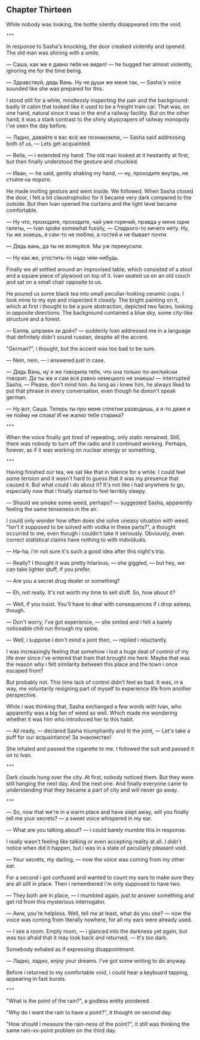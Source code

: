 Chapter Thirteen
----------------

While nobody was looking, the bottle silently disappeared into the void.

    ***

In response to Sasha's knocking, the door creaked violently and opened. The old
man was shining with a smile.

— Саша, как же я давно тебя не видел! — he hugged her almost violently, ignoring
me for the time being.

— Здравствуй, дядь Вань. Ну не души же меня так, — Sasha's voice sounded like
she was prepared for this.

I stood still for a while, mindlessly inspecting the pair and the background:
badly lit cabin that looked like it used to be a freight train car. That was, on
one hand, natural since it was in the end a railway facility. But on the other
hand, it was a stark contrast to the shiny skyscrapers of railway monopoly i've
seen the day before.

— Ладно, давайте я вас всё же познакомлю, — Sasha said addressing both of us, —
Lets get acquainted.

— Bella, — i extended my hand. The old man looked at it hesitantly at first, but
then finally understood the gesture and chuckled.

— Иван, — he said, gently shaking my hand, — ну, проходите внутрь, не стойте на
пороге.

He made inviting gesture and went inside. We followed. When Sasha closed the
door, i felt a bit claustrophobic for it became very dark compared to the
outside. But then Ivan opened the curtains and the light level became
comfortable.

— Ну что, проходите, проходите, чай уже горячий, правда у меня одни галеты, —
Ivan spoke somewhat fussily, — Сладкого-то ничего нету. Ну, ты же знаешь, я
сам-то не люблю, а гостей и не бывает почти.

— Дядь вань, да ты не волнуйся. Мы уж перекусили.

— Ну как же, угостить-то надо чем-нибудь.

Finally we all settled around an improvised table, which consisted of a stool
and a square piece of plywood on top of it. Ivan seated us on an old couch and
sat on a small chair opposite to us.

He poured us some black tea into small peculiar-looking ceramic cups. I took
mine to my eye and inspected it closely. The bright painting on it, which at
first i thought to be a pure abstraction, depicted two faces, looking in
opposite directions. The background contained a blue sky, some city-like
structure and a forest.

— Бэлла, шпрэхен зи дойч? — suddenly Ivan addressed me in a language that
definitely didn't sound russian, despite all the accent.

"German?", i thought, but the accent was too bad to be sure.

— Nein, nein, — i answered just in case.

— Дядь Вань, ну я же говорила тебе, что она только по-английски говорит. Да ты
же и сам всё равно немецкого не знаешь! — interrupted Sasha, — Please, don't
mind him. As long as i knew him, he always liked to put that phrase in every
conversation, even though he doesn't speak german.

— Ну вот, Саша. Теперь ты про меня сплетни разводишь, а я-то даже и не пойму ни
слова! И не жалко тебе старика?

    ***

When the voice finally got tired of repeating, only static remained. Still,
there was nobody to turn off the radio and it continued working. Perhaps,
forever, as if it was working on nuclear energy or something.

    ***

Having finished our tea, we sat like that in silence for a while. I could feel
some tension and it wasn't hard to guess that it was my presence that caused it.
But what could i do about it? It's not like i had anywhere to go, especially now
that i finally started to feel terribly sleepy.

— Should we smoke some weed, perhaps? — suggested Sasha, apparently feeling the
same tenseness in the air.

I could only wonder how often does she solve uneasy situation with weed. "Isn't
it supposed to be solved with vodka in these parts?", a thought occurred to me,
even though i couldn't take it seriously. Obviously, even correct statistical
claims have nothing to with individuals.

— Ha-ha, i'm not sure it's such a good idea after this night's trip.

— Really? I thought it was pretty hilarious, — she giggled, — but hey, we can
take lighter stuff, if you prefer.

— Are you a secret drug dealer or something?

— Eh, not really. It's not worth my time to sell stuff. So, how about it?

— Well, if you insist. You'll have to deal with consequences if i drop asleep,
though.

— Don't worry, i've got experience, — she smiled and i felt a barely noticeable
chill run through my spine.

— Well, i suppose i don't mind a joint then, — replied i reluctantly.

I was increasingly feeling that somehow i lost a huge deal of control of my life
ever since i've entered that train that brought me here. Maybe that was the
reason why i felt similarity between this place and the town i once escaped
from?

But probably not. This time lack of control didn't feel as bad. It was, in a
way, me voluntarily resigning part of myself to experience life from another
perspective.

While i was thinking that, Sasha exchanged a few words with Ivan, who apparently
was a big fan of weed as well. Which made me wondering whether it was him who
introduced her to this habit.

— All ready, — declared Sasha triumphantly and lit the joint, — Let's take a
puff for our acquaintance! За знакомство!

She inhaled and passed the cigarette to me. I followed the suit and passed it on
to Ivan.

    ***

Dark clouds hung over the city. At first, nobody noticed them. But they were
still hanging the next day. And the next one. And finally everyone came to
understanding that they became a part of city and will never go away.

    ***

— So, now that we're in a warm place and have slept away, will you finally tell
me your secrets? — a sweet voice whispered in my ear.

— What are you talking about? — i could barely mumble this in response.

I really wasn't feeling like talking or even accepting reality at all. I didn't
notice when did it happen, but i was in a state of peculiarly pleasant void.

— Your secrets, my darling, — now the voice was coming from my other ear.

For a second i got confused and wanted to count my ears to make sure they are
all still in place. Then i remembered i'm only supposed to have two.

— They both are in place, — i mumbled again, just to answer something and get
rid from this mysterious interrogator.

— Aww, you're helpless. Well, tell me at least, what do you see? — now the voice
was coming from literally nowhere, for all my ears were already used.

— I see a room. Empty room, — i glanced into the darkness yet again, but was too
afraid that it may look back and returned, — It's too dark.

Somebody exhaled as if expressing disappointment.

— Ладно, ладно, enjoy your dreams. I've got some writing to do anyway.

Before i returned to my comfortable void, i could hear a keyboard tapping,
appearing in fast bursts.

    ***

"What is the point of the rain?", a godless entity pondered.

"Why do i want the rain to have a point?", it thought on second day.

"How should i measure the rain-ness of the point?", it still was thinking the
same rain-vs-point problem on the third day.
